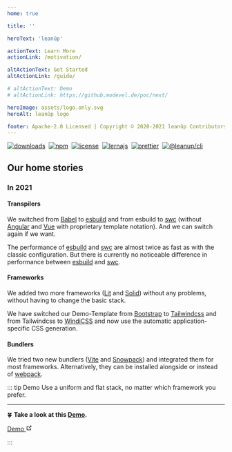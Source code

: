 ```yaml
---
home: true

title: ''

heroText: 'leanûp'

actionText: Learn More
actionLink: /motivation/

altActionText: Get Started
altActionLink: /guide/

# altActionText: Demo
# altActionLink: https://github.modevel.de/poc/next/

heroImage: assets/logo.only.svg
heroAlt: leanûp logo

footer: Apache-2.0 Licensed | Copyright © 2020-2021 leanûp Contributors
---
```


[![downloads][downloads]][downloads-url]&#160;
[![npm][npm]][npm-url]&#160;
[![license][license]][license-url]&#160;
[![lernajs][lernajs]][lernajs-url]&#160;
[![prettier][prettier]][prettier-url]&#160;
[![@leanup/cli](https://snyk.io/advisor/npm-package/@leanup/cli/badge.svg)](https://snyk.io/advisor/npm-package/@leanup/cli)

[downloads]: https://img.shields.io/npm/dt/@leanup/cli.svg
[downloads-url]: https://npmcharts.com/compare/@leanup/cli
[npm]: https://img.shields.io/npm/v/@leanup/cli
[npm-url]: https://www.npmjs.com/package/@leanup/cli
[license]: https://img.shields.io/npm/l/@leanup/stack
[license-url]: https://github.com/leanupjs/leanup/blob/release/1.2/LICENSE.md
[lernajs]: https://img.shields.io/badge/managed%20with-lerna-blueviolet
[lernajs-url]: https://lerna.js.org
[prettier]: https://img.shields.io/badge/code_style-prettier-ff69b4.svg
[prettier-url]: https://prettier.io

## Our home stories

### In 2021
#### Transpilers

We switched from [Babel] to [esbuild] and from esbuild to [swc] (without [Angular] and [Vue] with proprietary template notation). And we can switch again if we want.

The performance of [esbuild] and [swc] are almost twice as fast as with the classic configuration. But there is currently no noticeable difference in performance between [esbuild] and [swc].

#### Frameworks

We added two more frameworks ([Lit] and [Solid]) without any problems, without having to change the basic stack.

We have switched our Demo-Template from [Bootstrap] to [Tailwindcss] and from Tailwindcss to [WindiCSS] and now use the automatic application-specific CSS generation.

#### Bundlers

We tried two new bundlers ([Vite] and [Snowpack]) and integrated them for most frameworks. Alternatively, they can be installed alongside or instead of [webpack].

::: tip Demo
Use a uniform and flat stack, no matter which framework you prefer.<hr>
:four_leaf_clover: **Take a look at this [Demo](https://github.modevel.de/poc/next/).**

<div class="nav-link action alt" style="margin-left: 0; margin-top: 0; margin-bottom: 1em" data-v-3080fee5="" data-v-ed521afe=""><a class="item isExternal" href="https://github.modevel.de/poc/next/" target="_blank" rel="noopener noreferrer" data-v-3080fee5="">Demo <svg class="icon outbound" xmlns="http://www.w3.org/2000/svg" aria-hidden="true" x="0px" y="0px" viewBox="0 0 100 100" width="15" height="15" data-v-3080fee5=""><path fill="currentColor" d="M18.8,85.1h56l0,0c2.2,0,4-1.8,4-4v-32h-8v28h-48v-48h28v-8h-32l0,0c-2.2,0-4,1.8-4,4v56C14.8,83.3,16.6,85.1,18.8,85.1z"></path><polygon fill="currentColor" points="45.7,48.7 51.3,54.3 77.2,28.5 77.2,37.2 85.2,37.2 85.2,14.9 62.8,14.9 62.8,22.9 71.5,22.9"></polygon></svg></a></div>
:::


[babel]: https://babeljs.io
[webpack]: https://webpack.js.org
[swc]: https://swc.rs
[Lit]: https://lit.dev
[Angular]: https://angular.io
[Solid]: https://www.solidjs.com
[tailwindcss]: https://tailwindcss.com
[esbuild]: https://esbuild.github.io
[snowpack]: https://www.snowpack.dev/
[vite]: https://vitejs.dev/
[windicss]: https://windicss.org
[Bootstrap]: https://getbootstrap.com
[Vue]: https://v3.vuejs.org
